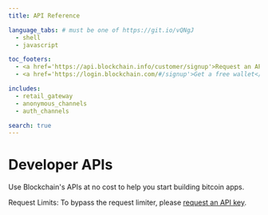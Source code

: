 ```yaml
---
title: API Reference

language_tabs: # must be one of https://git.io/vQNgJ
  - shell
  - javascript

toc_footers:
  - <a href='https://api.blockchain.info/customer/signup'>Request an API key</a>
  - <a href='https://login.blockchain.com/#/signup'>Get a free wallet</a>

includes:
  - retail_gateway
  - anonymous_channels
  - auth_channels

search: true
---
```


# Developer APIs

Use Blockchain's APIs at no cost to help you start building bitcoin apps.

<aside class="notice">
Request Limits: To bypass the request limiter, please <a
href="https://api.blockchain.info/customer/signup">request an API key</a>.
</aside>

